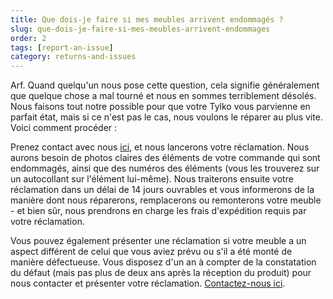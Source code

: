 ```yaml
---
title: Que dois-je faire si mes meubles arrivent endommagés ?
slug: que-dois-je-faire-si-mes-meubles-arrivent-endommages
order: 2
tags: [report-an-issue]
category: returns-and-issues
---
```


Arf. Quand quelqu'un nous pose cette question, cela signifie généralement que quelque chose a mal tourné et nous en sommes terriblement désolés. Nous faisons tout notre possible pour que votre Tylko vous parvienne en parfait état, mais si ce n'est pas le cas, nous voulons le réparer au plus vite. Voici comment procéder :

Prenez contact avec nous [ici](javascript:window.scrollToFAQContactForm();), et nous lancerons votre réclamation. Nous aurons besoin de photos claires des éléments de votre commande qui sont endommagés, ainsi que des numéros des éléments (vous les trouverez sur un autocollant sur l'élément lui-même). Nous traiterons ensuite votre réclamation dans un délai de 14 jours ouvrables et vous informerons de la manière dont nous réparerons, remplacerons ou remonterons votre meuble - et bien sûr, nous prendrons en charge les frais d'expédition requis par votre réclamation.

Vous pouvez également présenter une réclamation si votre meuble a un aspect différent de celui que vous aviez prévu ou s'il a été monté de manière défectueuse. Vous disposez d'un an à compter de la constatation du défaut (mais pas plus de deux ans après la réception du produit) pour nous contacter et présenter votre réclamation. [Contactez-nous ici](javascript:window.scrollToFAQContactForm();).
